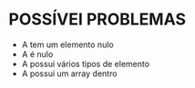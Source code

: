 # POSSÍVEI PROBLEMAS

+ A tem um elemento nulo
+ A é nulo
+ A possui vários tipos de elemento
+ A possui um array dentro

